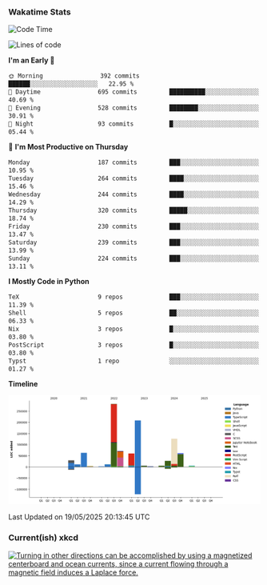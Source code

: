 ### Wakatime Stats
<!--START_SECTION:waka-->
![Code Time](http://img.shields.io/badge/Code%20Time-3%2C236%20hrs%201%20min-blue)

![Lines of code](https://img.shields.io/badge/From%20Hello%20World%20I%27ve%20Written-975.5%20thousand%20lines%20of%20code-blue)

**I'm an Early 🐤** 

```text
🌞 Morning                392 commits         ██████░░░░░░░░░░░░░░░░░░░   22.95 % 
🌆 Daytime                695 commits         ██████████░░░░░░░░░░░░░░░   40.69 % 
🌃 Evening                528 commits         ████████░░░░░░░░░░░░░░░░░   30.91 % 
🌙 Night                  93 commits          █░░░░░░░░░░░░░░░░░░░░░░░░   05.44 % 
```
📅 **I'm Most Productive on Thursday** 

```text
Monday                   187 commits         ███░░░░░░░░░░░░░░░░░░░░░░   10.95 % 
Tuesday                  264 commits         ████░░░░░░░░░░░░░░░░░░░░░   15.46 % 
Wednesday                244 commits         ████░░░░░░░░░░░░░░░░░░░░░   14.29 % 
Thursday                 320 commits         █████░░░░░░░░░░░░░░░░░░░░   18.74 % 
Friday                   230 commits         ███░░░░░░░░░░░░░░░░░░░░░░   13.47 % 
Saturday                 239 commits         ███░░░░░░░░░░░░░░░░░░░░░░   13.99 % 
Sunday                   224 commits         ███░░░░░░░░░░░░░░░░░░░░░░   13.11 % 
```


**I Mostly Code in Python** 

```text
TeX                      9 repos             ███░░░░░░░░░░░░░░░░░░░░░░   11.39 % 
Shell                    5 repos             ██░░░░░░░░░░░░░░░░░░░░░░░   06.33 % 
Nix                      3 repos             █░░░░░░░░░░░░░░░░░░░░░░░░   03.80 % 
PostScript               3 repos             █░░░░░░░░░░░░░░░░░░░░░░░░   03.80 % 
Typst                    1 repo              ░░░░░░░░░░░░░░░░░░░░░░░░░   01.27 % 
```



**Timeline**

![Lines of Code chart](https://raw.githubusercontent.com/joshuajeschek/joshuajeschek/main/assets/bar_graph.png)


 Last Updated on 19/05/2025 20:13:45 UTC
<!--END_SECTION:waka-->

### Current(ish) xkcd
<a id="xkcd-a" title="Turning in other directions can be accomplished by using a magnetized centerboard and ocean currents, since a current flowing through a magnetic field induces a Laplace force." href="https://www.xkcd.com" target="_blank">
        <img align="center" id="xkcd-img" src="https://imgs.xkcd.com/comics/sail_physics.png" alt="Turning in other directions can be accomplished by using a magnetized centerboard and ocean currents, since a current flowing through a magnetic field induces a Laplace force." height=300 />
</a>

